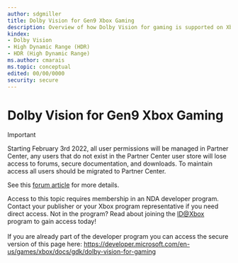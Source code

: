 ```yaml
---
author: sdgmiller
title: Dolby Vision for Gen9 Xbox Gaming
description: Overview of how Dolby Vision for gaming is supported on Xbox Series X&#124;S.
kindex:
- Dolby Vision
- High Dynamic Range (HDR)
- HDR (High Dynamic Range)
ms.author: cmarais
ms.topic: conceptual
edited: 00/00/0000
security: secure
---
```


# Dolby Vision for Gen9 Xbox Gaming
> [!IMPORTANT]
> Starting February 3rd 2022, all user permissions will be managed in Partner Center, any users that do not exist in the Partner Center user store will lose access to forums, secure documentation, and downloads. To maintain access all users should be migrated to Partner Center. <p></p>See this <a href="https://forums.xboxlive.com/articles/132187/breaking-change-user-access-for-forums-secure-docu.html">forum article</a> for more details.  

 Access to this topic requires membership in an NDA developer program. Contact your publisher or your Xbox program representative if you need direct access. Not in the program? Read about joining the <a href="https://www.xbox.com/Developers/id">ID@Xbox</a> program to gain access today!  <br/><br/>If you are already part of the developer program you can access the secure version of this page here: <a target="_blank" href="https://developer.microsoft.com/en-us/games/xbox/docs/gdk/dolby-vision-for-gaming">https://developer.microsoft.com/en-us/games/xbox/docs/gdk/dolby-vision-for-gaming</a>